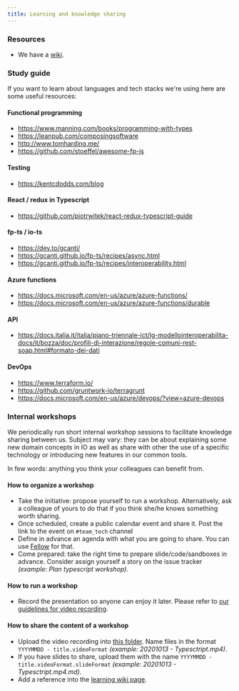 ```yaml
---
title: Learning and knowledge sharing
---
```


### Resources

- We have a [wiki](https://sites.google.com/pagopa.it/io-wiki/io-home).

### Study guide

If you want to learn about languages and tech stacks we're using here are
some useful resources:

#### Functional programming

- https://www.manning.com/books/programming-with-types
- https://leanpub.com/composingsoftware
- http://www.tomharding.me/
- https://github.com/stoeffel/awesome-fp-js

#### Testing

- https://kentcdodds.com/blog

#### React / redux in Typescript

- https://github.com/piotrwitek/react-redux-typescript-guide

#### fp-ts / io-ts

- https://dev.to/gcanti/
- https://gcanti.github.io/fp-ts/recipes/async.html
- https://gcanti.github.io/fp-ts/recipes/interoperability.html

#### Azure functions

- https://docs.microsoft.com/en-us/azure/azure-functions/
- https://docs.microsoft.com/en-us/azure/azure-functions/durable

#### API

- https://docs.italia.it/italia/piano-triennale-ict/lg-modellointeroperabilita-docs/it/bozza/doc/profili-di-interazione/regole-comuni-rest-soap.html#formato-dei-dati

#### DevOps

- https://www.terraform.io/
- https://github.com/gruntwork-io/terragrunt
- https://docs.microsoft.com/en-us/azure/devops/?view=azure-devops

### Internal workshops

We periodically run short internal workshop sessions to facilitate knowledge sharing between us.
Subject may vary: they can be about explaining some new domain concepts in IO as well as share with other the use of a specific technology or introducing new features in our common tools.

In few words: anything you think your colleagues can benefit from.

#### How to organize a workshop

- Take the initiative: propose yourself to run a workshop. Alternatively, ask a colleague of yours to do that if you think she/he knows something worth sharing.
- Once scheduled, create a public calendar event and share it. Post the link to the event on `#team_tech` channel
- Define in advance an agenda with what you are going to share. You can use [Fellow](https://pagopa.fellow.app) for that.
- Come prepared: take the right time to prepare slide/code/sandboxes in advance. Consider assign yourself a story on the issue tracker _(example: Plan typescript workshop)_.

#### How to run a workshop

- Record the presentation so anyone can enjoy it later. Please refer to [our guidelines for video recording](https://github.com/pagopa/io-handbook/blob/master/communication.md#video-recordings).

#### How to share the content of a workshop

- Upload the video recording into [this folder](https://drive.google.com/drive/u/0/folders/1sqSQ7qnqvtDte8joCWziYmTRWmKd7fdt). Name files in the format `YYYYMMDD - title.videoFormat` _(example: 20201013 - Typesctript.mp4)_.
- If you have slides to share, upload them with the name `YYYYMMDD - title.videoFormat.slideFormat` _(example: 20201013 - Typesctript.mp4.md)_.
- Add a reference into the [learning wiki page](https://sites.google.com/pagopa.it/io-wiki/io-home/learning).
